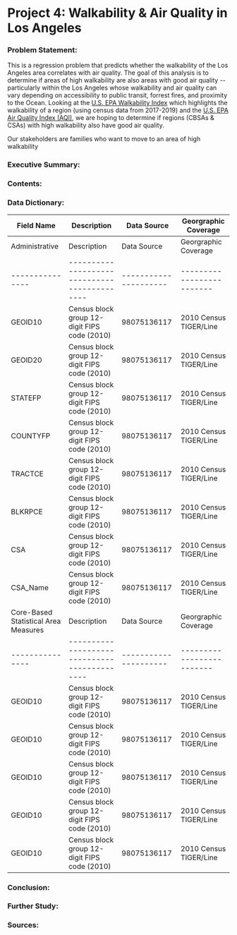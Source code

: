 # Project 4: Walkability & Air Quality in Los Angeles

### Problem Statement:
This is a regression problem that predicts whether the walkability of the Los Angeles area correlates with air quality. The goal of this analysis is to determine if areas of high walkability are also areas with good air quality -- particularly within the Los Angeles whose walkability and air quality can vary depending on accessibility to public transit, forrest fires, and proximity to the Ocean.
Looking at the [U.S. EPA Walkability Index](https://edg.epa.gov/metadata/catalog/search/resource/details.page?uuid=%7B251AFDD9-23A7-4068-9B27-A3048A7E6012%7D) which highlights the walkability of a region (using census data from 2017-2019) and the [U.S. EPA Air Quality Index (AQI)](https://aqs.epa.gov/aqsweb/airdata/download_files.html), we are hoping to determine if regions (CBSAs & CSAs) with high walkability also have good air quality.     

Our stakeholders are families who want to move to an area of high walkability


### Executive Summary:


### Contents: 


### Data Dictionary:

| Field Name     | Description                                 | Data Source          |Georgraphic Coverage     |
| -----------    | --------------------------------------------| ---------------------|-------------------------|
| Administrative | Description                                 | Data Source          |Georgraphic Coverage     |
| ---------------| --------------------------------------------| ---------------------|-------------------------|
| GEOID10        | Census block group 12-digit FIPS code (2010)| 98075136117          |  2010 Census TIGER/Line |
| GEOID20        | Census block group 12-digit FIPS code (2010)| 98075136117          |  2010 Census TIGER/Line |
| STATEFP        | Census block group 12-digit FIPS code (2010)| 98075136117          |  2010 Census TIGER/Line |
| COUNTYFP       | Census block group 12-digit FIPS code (2010)| 98075136117          |  2010 Census TIGER/Line|
| TRACTCE        | Census block group 12-digit FIPS code (2010)| 98075136117          |  2010 Census TIGER/Line |
| BLKRPCE        | Census block group 12-digit FIPS code (2010)| 98075136117          |  2010 Census TIGER/Line |
| CSA            | Census block group 12-digit FIPS code (2010)| 98075136117          |  2010 Census TIGER/Line |
| CSA_Name       | Census block group 12-digit FIPS code (2010)| 98075136117          |  2010 Census TIGER/Line |
| Core-Based Statistical Area Measures | Description                                 | Data Source          |Georgraphic Coverage     |
| ---------------| --------------------------------------------| ---------------------|-------------------------|
| GEOID10        | Census block group 12-digit FIPS code (2010)| 98075136117          |  2010 Census TIGER/Line |
| GEOID10        | Census block group 12-digit FIPS code (2010)| 98075136117          |  2010 Census TIGER/Line |
| GEOID10        | Census block group 12-digit FIPS code (2010)| 98075136117          |  2010 Census TIGER/Line |
| GEOID10        | Census block group 12-digit FIPS code (2010)| 98075136117          |  2010 Census TIGER/Line |
| GEOID10        | Census block group 12-digit FIPS code (2010)| 98075136117          |  2010 Census TIGER/Line |

### Conclusion:



### Further Study:


### Sources:
